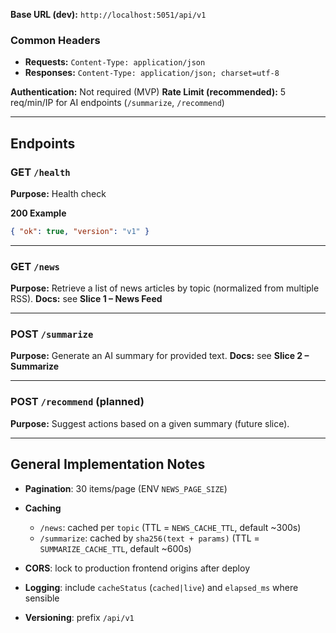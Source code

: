 **Base URL (dev):** `http://localhost:5051/api/v1`

### Common Headers

* **Requests:** `Content-Type: application/json`
* **Responses:** `Content-Type: application/json; charset=utf-8`

**Authentication:** Not required (MVP)
**Rate Limit (recommended):** 5 req/min/IP for AI endpoints (`/summarize`, `/recommend`)

---

## Endpoints

### GET `/health`

**Purpose:** Health check

**200 Example**

```json
{ "ok": true, "version": "v1" }
```

---

### GET `/news`

**Purpose:** Retrieve a list of news articles by topic (normalized from multiple RSS).
**Docs:** see **Slice 1 – News Feed**

---

### POST `/summarize`

**Purpose:** Generate an AI summary for provided text.
**Docs:** see **Slice 2 – Summarize**

---

### POST `/recommend` (planned)

**Purpose:** Suggest actions based on a given summary (future slice).

---

## General Implementation Notes

* **Pagination**: 30 items/page (ENV `NEWS_PAGE_SIZE`)
* **Caching**

  * `/news`: cached per `topic` (TTL = `NEWS_CACHE_TTL`, default ~300s)
  * `/summarize`: cached by `sha256(text + params)` (TTL = `SUMMARIZE_CACHE_TTL`, default ~600s)
* **CORS**: lock to production frontend origins after deploy
* **Logging**: include `cacheStatus` (`cached|live`) and `elapsed_ms` where sensible
* **Versioning**: prefix `/api/v1`
